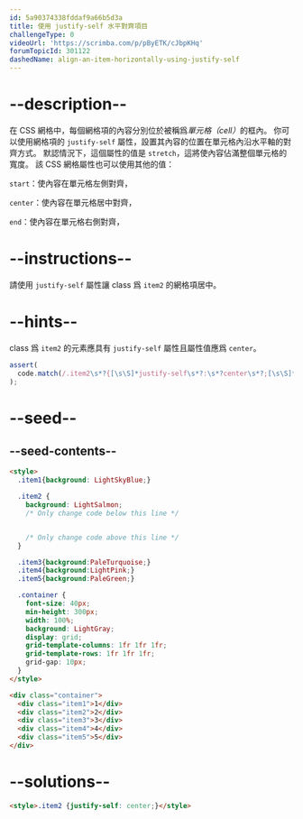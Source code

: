 ```yaml
---
id: 5a90374338fddaf9a66b5d3a
title: 使用 justify-self 水平對齊項目
challengeType: 0
videoUrl: 'https://scrimba.com/p/pByETK/cJbpKHq'
forumTopicId: 301122
dashedName: align-an-item-horizontally-using-justify-self
---
```


# --description--

在 CSS 網格中，每個網格項的內容分別位於被稱爲<dfn>單元格（cell）</dfn>的框內。 你可以使用網格項的 `justify-self` 屬性，設置其內容的位置在單元格內沿水平軸的對齊方式。 默認情況下，這個屬性的值是 `stretch`，這將使內容佔滿整個單元格的寬度。 該 CSS 網格屬性也可以使用其他的值：

`start`：使內容在單元格左側對齊，

`center`：使內容在單元格居中對齊，

`end`：使內容在單元格右側對齊，

# --instructions--

請使用 `justify-self` 屬性讓 class 爲 `item2` 的網格項居中。

# --hints--

class 爲 `item2` 的元素應具有 `justify-self` 屬性且屬性值應爲 `center`。

```js
assert(
  code.match(/.item2\s*?{[\s\S]*justify-self\s*?:\s*?center\s*?;[\s\S]*}/gi)
);
```

# --seed--

## --seed-contents--

```html
<style>
  .item1{background: LightSkyBlue;}

  .item2 {
    background: LightSalmon;
    /* Only change code below this line */


    /* Only change code above this line */
  }

  .item3{background:PaleTurquoise;}
  .item4{background:LightPink;}
  .item5{background:PaleGreen;}

  .container {
    font-size: 40px;
    min-height: 300px;
    width: 100%;
    background: LightGray;
    display: grid;
    grid-template-columns: 1fr 1fr 1fr;
    grid-template-rows: 1fr 1fr 1fr;
    grid-gap: 10px;
  }
</style>

<div class="container">
  <div class="item1">1</div>
  <div class="item2">2</div>
  <div class="item3">3</div>
  <div class="item4">4</div>
  <div class="item5">5</div>
</div>
```

# --solutions--

```html
<style>.item2 {justify-self: center;}</style>
```
